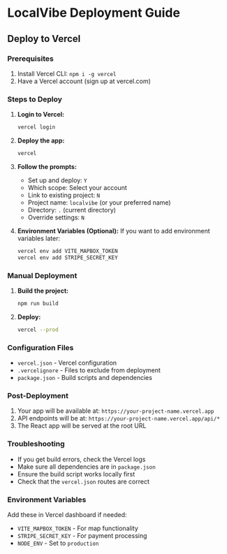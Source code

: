 # LocalVibe Deployment Guide

## Deploy to Vercel

### Prerequisites
1. Install Vercel CLI: `npm i -g vercel`
2. Have a Vercel account (sign up at vercel.com)

### Steps to Deploy

1. **Login to Vercel:**
   ```bash
   vercel login
   ```

2. **Deploy the app:**
   ```bash
   vercel
   ```

3. **Follow the prompts:**
   - Set up and deploy: `Y`
   - Which scope: Select your account
   - Link to existing project: `N`
   - Project name: `localvibe` (or your preferred name)
   - Directory: `.` (current directory)
   - Override settings: `N`

4. **Environment Variables (Optional):**
   If you want to add environment variables later:
   ```bash
   vercel env add VITE_MAPBOX_TOKEN
   vercel env add STRIPE_SECRET_KEY
   ```

### Manual Deployment

1. **Build the project:**
   ```bash
   npm run build
   ```

2. **Deploy:**
   ```bash
   vercel --prod
   ```

### Configuration Files

- `vercel.json` - Vercel configuration
- `.vercelignore` - Files to exclude from deployment
- `package.json` - Build scripts and dependencies

### Post-Deployment

1. Your app will be available at: `https://your-project-name.vercel.app`
2. API endpoints will be at: `https://your-project-name.vercel.app/api/*`
3. The React app will be served at the root URL

### Troubleshooting

- If you get build errors, check the Vercel logs
- Make sure all dependencies are in `package.json`
- Ensure the build script works locally first
- Check that the `vercel.json` routes are correct

### Environment Variables

Add these in Vercel dashboard if needed:
- `VITE_MAPBOX_TOKEN` - For map functionality
- `STRIPE_SECRET_KEY` - For payment processing
- `NODE_ENV` - Set to `production`
